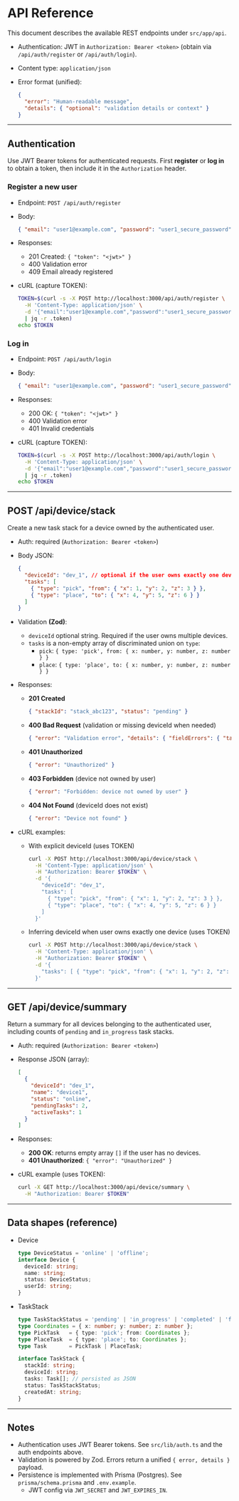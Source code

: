 # API Reference

This document describes the available REST endpoints under `src/app/api`.

- Authentication: JWT in `Authorization: Bearer <token>` (obtain via `/api/auth/register` or `/api/auth/login`).
- Content type: `application/json`
- Error format (unified):

  ```json
  {
    "error": "Human-readable message",
    "details": { "optional": "validation details or context" }
  }
  ```

---

## Authentication

Use JWT Bearer tokens for authenticated requests. First **register** or **log in** to obtain a token, then include it in the `Authorization` header.

### Register a new user

- Endpoint: `POST /api/auth/register`
- Body:

  ```json
  { "email": "user1@example.com", "password": "user1_secure_password", "name": "user1" }
  ```

- Responses:
  - 201 Created: `{ "token": "<jwt>" }`
  - 400 Validation error
  - 409 Email already registered

- cURL (capture TOKEN):

  ```zsh
  TOKEN=$(curl -s -X POST http://localhost:3000/api/auth/register \
    -H 'Content-Type: application/json' \
    -d '{"email":"user1@example.com","password":"user1_secure_password","name":"user1"}' \
    | jq -r .token)
  echo $TOKEN
  ```

### Log in

- Endpoint: `POST /api/auth/login`
- Body:

  ```json
  { "email": "user1@example.com", "password": "user1_secure_password" }
  ```

- Responses:
  - 200 OK: `{ "token": "<jwt>" }`
  - 400 Validation error
  - 401 Invalid credentials

- cURL (capture TOKEN):

  ```zsh
  TOKEN=$(curl -s -X POST http://localhost:3000/api/auth/login \
    -H 'Content-Type: application/json' \
    -d '{"email":"user1@example.com","password":"user1_secure_password"}' \
    | jq -r .token)
  echo $TOKEN
  ```

---

## POST /api/device/stack

Create a new task stack for a device owned by the authenticated user.

- Auth: required (`Authorization: Bearer <token>`)
- Body JSON:

  ```json
  {
    "deviceId": "dev_1", // optional if the user owns exactly one device
    "tasks": [
      { "type": "pick", "from": { "x": 1, "y": 2, "z": 3 } },
      { "type": "place", "to": { "x": 4, "y": 5, "z": 6 } }
    ]
  }
  ```

- Validation **(Zod)**:
  - `deviceId` optional string. Required if the user owns multiple devices.
  - `tasks` is a non-empty array of discriminated union on `type`:
    - `pick`: `{ type: 'pick', from: { x: number, y: number, z: number } }`
    - `place`: `{ type: 'place', to: { x: number, y: number, z: number } }`

- Responses:
  - **201 Created**

    ```json
    { "stackId": "stack_abc123", "status": "pending" }
    ```

  - **400 Bad Request** (validation or missing deviceId when needed)

    ```json
    { "error": "Validation error", "details": { "fieldErrors": { "tasks": ["..."] } } }
    ```

  - **401 Unauthorized**

    ```json
    { "error": "Unauthorized" }
    ```

  - **403 Forbidden** (device not owned by user)

    ```json
    { "error": "Forbidden: device not owned by user" }
    ```

  - **404 Not Found** (deviceId does not exist)

    ```json
    { "error": "Device not found" }
    ```

- cURL examples:
  - With explicit deviceId (uses TOKEN)

    ```zsh
    curl -X POST http://localhost:3000/api/device/stack \
      -H 'Content-Type: application/json' \
      -H "Authorization: Bearer $TOKEN" \
      -d '{
        "deviceId": "dev_1",
        "tasks": [
          { "type": "pick", "from": { "x": 1, "y": 2, "z": 3 } },
          { "type": "place", "to": { "x": 4, "y": 5, "z": 6 } }
        ]
      }'
    ```

  - Inferring deviceId when user owns exactly one device (uses TOKEN)

    ```zsh
    curl -X POST http://localhost:3000/api/device/stack \
      -H 'Content-Type: application/json' \
      -H "Authorization: Bearer $TOKEN" \
      -d '{
        "tasks": [ { "type": "pick", "from": { "x": 1, "y": 2, "z": 3 } } ]
      }'
    ```

---

## GET /api/device/summary

Return a summary for all devices belonging to the authenticated user, including counts of `pending` and `in_progress` task stacks.

- Auth: required (`Authorization: Bearer <token>`)
- Response JSON (array):

  ```json
  [
    {
      "deviceId": "dev_1",
      "name": "device1",
      "status": "online",
      "pendingTasks": 2,
      "activeTasks": 1
    }
  ]
  ```

- Responses:
  - **200 OK**: returns empty array `[]` if the user has no devices.
  - **401 Unauthorized**: `{ "error": "Unauthorized" }`

- cURL example (uses TOKEN):

  ```zsh
  curl -X GET http://localhost:3000/api/device/summary \
    -H "Authorization: Bearer $TOKEN"
  ```
  
---

## Data shapes (reference)

- Device

  ```ts
  type DeviceStatus = 'online' | 'offline';
  interface Device {
    deviceId: string;
    name: string;
    status: DeviceStatus;
    userId: string;
  }
  ```

- TaskStack

  ```ts
  type TaskStackStatus = 'pending' | 'in_progress' | 'completed' | 'failed';
  type Coordinates = { x: number; y: number; z: number };
  type PickTask   = { type: 'pick'; from: Coordinates };
  type PlaceTask  = { type: 'place'; to: Coordinates };
  type Task       = PickTask | PlaceTask;

  interface TaskStack {
    stackId: string;
    deviceId: string;
    tasks: Task[]; // persisted as JSON
    status: TaskStackStatus;
    createdAt: string;
  }
  ```

---

## Notes

- Authentication uses JWT Bearer tokens. See `src/lib/auth.ts` and the auth endpoints above.
- Validation is powered by Zod. Errors return a unified `{ error, details }` payload.
- Persistence is implemented with Prisma (Postgres). See `prisma/schema.prisma` and `.env.example`.
  - JWT config via `JWT_SECRET` and `JWT_EXPIRES_IN`.

